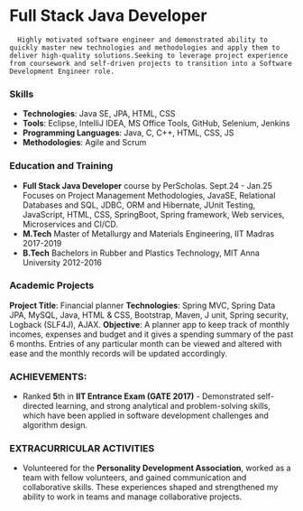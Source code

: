 # Full Stack Java Developer
      Highly motivated software engineer and demonstrated ability to quickly master new technologies and methodologies and apply them to deliver high-quality solutions.Seeking to leverage project experience from coursework and self-driven projects to transition into a Software Development Engineer role.
      
### Skills
- **Technologies**: Java SE, JPA, HTML, CSS
- **Tools**: Eclipse, IntelliJ IDEA,  MS Office Tools, GitHub, Selenium, Jenkins
- **Programming Languages**: Java, C, C++,  HTML, CSS, JS
- **Methodologies**: Agile and Scrum

### Education and Training
- **Full Stack Java Developer** course by PerScholas.        Sept.24 - Jan.25
  Focuses on Project Management Methodologies, JavaSE, Relational Databases and SQL, JDBC, ORM and Hibernate, JUnit Testing, JavaScript, HTML, CSS, SpringBoot, Spring framework, Web services, Microservices and CI/CD.
- **M.Tech** Master of Metallurgy and Materials Engineering, IIT Madras 2017-2019          	    
- **B.Tech** Bachelors in Rubber and Plastics Technology,  MIT Anna University 2012-2016              
### Academic Projects
**Project Title**: Financial planner
**Technologies**: Spring MVC, Spring Data JPA, MySQL, Java, HTML & CSS, Bootstrap, Maven, J unit, Spring security, Logback (SLF4J), AJAX.
**Objective**: A planner app to keep track of monthly incomes, expenses and budget and it gives a spending summary of the past 6 months. Entries of any particular month can be viewed and altered with ease and the monthly records will be updated accordingly.

### ACHIEVEMENTS:
- Ranked **5**th in **IIT Entrance Exam (GATE 2017)** - Demonstrated self-directed learning, and strong analytical and problem-solving skills, which have been applied in software development challenges and algorithm design. 

### EXTRACURRICULAR ACTIVITIES
- Volunteered for the **Personality Development Association**, worked as a team with fellow volunteers, and gained communication and collaborative skills. These experiences shaped and strengthened my ability to work in teams and manage collaborative projects.
